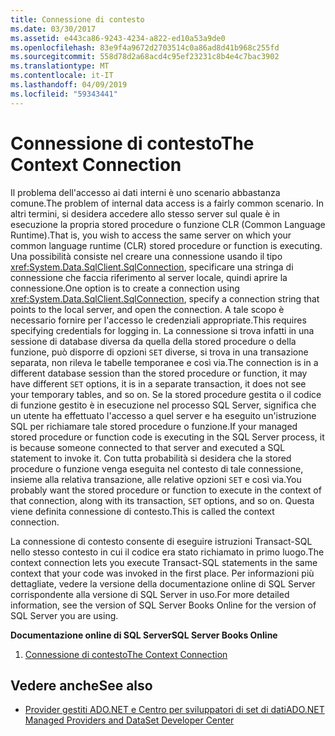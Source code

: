 ```yaml
---
title: Connessione di contesto
ms.date: 03/30/2017
ms.assetid: e443ca86-9243-4234-a822-ed10a53a9de0
ms.openlocfilehash: 83e9f4a9672d2703514c0a86ad8d41b968c255fd
ms.sourcegitcommit: 558d78d2a68acd4c95ef23231c8b4e4c7bac3902
ms.translationtype: MT
ms.contentlocale: it-IT
ms.lasthandoff: 04/09/2019
ms.locfileid: "59343441"
---
```

# <a name="the-context-connection"></a><span data-ttu-id="99836-102">Connessione di contesto</span><span class="sxs-lookup"><span data-stu-id="99836-102">The Context Connection</span></span>
<span data-ttu-id="99836-103">Il problema dell'accesso ai dati interni è uno scenario abbastanza comune.</span><span class="sxs-lookup"><span data-stu-id="99836-103">The problem of internal data access is a fairly common scenario.</span></span> <span data-ttu-id="99836-104">In altri termini, si desidera accedere allo stesso server sul quale è in esecuzione la propria stored procedure o funzione CLR (Common Language Runtime).</span><span class="sxs-lookup"><span data-stu-id="99836-104">That is, you wish to access the same server on which your common language runtime (CLR) stored procedure or function is executing.</span></span> <span data-ttu-id="99836-105">Una possibilità consiste nel creare una connessione usando il tipo <xref:System.Data.SqlClient.SqlConnection>, specificare una stringa di connessione che faccia riferimento al server locale, quindi aprire la connessione.</span><span class="sxs-lookup"><span data-stu-id="99836-105">One option is to create a connection using <xref:System.Data.SqlClient.SqlConnection>, specify a connection string that points to the local server, and open the connection.</span></span> <span data-ttu-id="99836-106">A tale scopo è necessario fornire per l'accesso le credenziali appropriate.</span><span class="sxs-lookup"><span data-stu-id="99836-106">This requires specifying credentials for logging in.</span></span> <span data-ttu-id="99836-107">La connessione si trova infatti in una sessione di database diversa da quella della stored procedure o della funzione, può disporre di opzioni `SET` diverse, si trova in una transazione separata, non rileva le tabelle temporanee e così via.</span><span class="sxs-lookup"><span data-stu-id="99836-107">The connection is in a different database session than the stored procedure or function, it may have different `SET` options, it is in a separate transaction, it does not see your temporary tables, and so on.</span></span> <span data-ttu-id="99836-108">Se la stored procedure gestita o il codice di funzione gestito è in esecuzione nel processo SQL Server, significa che un utente ha effettuato l'accesso a quel server e ha eseguito un'istruzione SQL per richiamare tale stored procedure o funzione.</span><span class="sxs-lookup"><span data-stu-id="99836-108">If your managed stored procedure or function code is executing in the SQL Server process, it is because someone connected to that server and executed a SQL statement to invoke it.</span></span> <span data-ttu-id="99836-109">Con tutta probabilità si desidera che la stored procedure o funzione venga eseguita nel contesto di tale connessione, insieme alla relativa transazione, alle relative opzioni `SET` e così via.</span><span class="sxs-lookup"><span data-stu-id="99836-109">You probably want the stored procedure or function to execute in the context of that connection, along with its transaction, `SET` options, and so on.</span></span> <span data-ttu-id="99836-110">Questa viene definita connessione di contesto.</span><span class="sxs-lookup"><span data-stu-id="99836-110">This is called the context connection.</span></span>  
  
 <span data-ttu-id="99836-111">La connessione di contesto consente di eseguire istruzioni Transact-SQL nello stesso contesto in cui il codice era stato richiamato in primo luogo.</span><span class="sxs-lookup"><span data-stu-id="99836-111">The context connection lets you execute Transact-SQL statements in the same context that your code was invoked in the first place.</span></span> <span data-ttu-id="99836-112">Per informazioni più dettagliate, vedere la versione della documentazione online di SQL Server corrispondente alla versione di SQL Server in uso.</span><span class="sxs-lookup"><span data-stu-id="99836-112">For more detailed information, see the version of SQL Server Books Online for the version of SQL Server you are using.</span></span>  
  
 **<span data-ttu-id="99836-113">Documentazione online di SQL Server</span><span class="sxs-lookup"><span data-stu-id="99836-113">SQL Server Books Online</span></span>**  
  
1. [<span data-ttu-id="99836-114">Connessione di contesto</span><span class="sxs-lookup"><span data-stu-id="99836-114">The Context Connection</span></span>](https://go.microsoft.com/fwlink/?LinkId=115395)  
  
## <a name="see-also"></a><span data-ttu-id="99836-115">Vedere anche</span><span class="sxs-lookup"><span data-stu-id="99836-115">See also</span></span>

- [<span data-ttu-id="99836-116">Provider gestiti ADO.NET e Centro per sviluppatori di set di dati</span><span class="sxs-lookup"><span data-stu-id="99836-116">ADO.NET Managed Providers and DataSet Developer Center</span></span>](https://go.microsoft.com/fwlink/?LinkId=217917)
